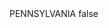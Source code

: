 <?xml version="1.0" encoding="UTF-8"?>
<CustomMetadata xmlns="http://soap.sforce.com/2006/04/metadata">
    <label>PENNSYLVANIA</label>
    <protected>false</protected>
</CustomMetadata>
